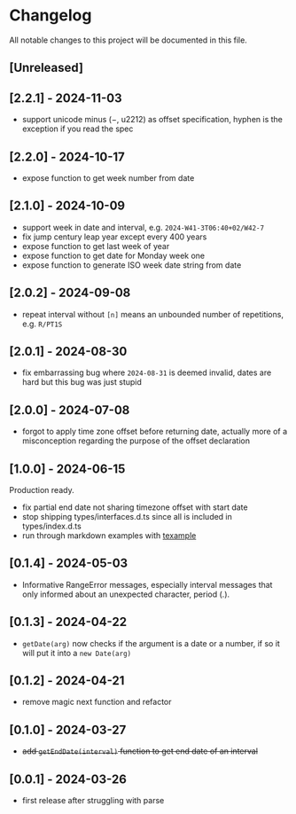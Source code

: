 # Changelog

All notable changes to this project will be documented in this file.

## [Unreleased]

## [2.2.1] - 2024-11-03

- support unicode minus (−, u2212) as offset specification, hyphen is the exception if you read the spec

## [2.2.0] - 2024-10-17

- expose function to get week number from date

## [2.1.0] - 2024-10-09

- support week in date and interval, e.g. `2024-W41-3T06:40+02/W42-7`
- fix jump century leap year except every 400 years
- expose function to get last week of year
- expose function to get date for Monday week one
- expose function to generate ISO week date string from date

## [2.0.2] - 2024-09-08

- repeat interval without `[n]` means an unbounded number of repetitions, e.g. `R/PT1S`

## [2.0.1] - 2024-08-30

- fix embarrassing bug where `2024-08-31` is deemed invalid, dates are hard but this bug was just stupid

## [2.0.0] - 2024-07-08

- forgot to apply time zone offset before returning date, actually more of a misconception regarding the purpose of the offset declaration

## [1.0.0] - 2024-06-15

Production ready.

- fix partial end date not sharing timezone offset with start date
- stop shipping types/interfaces.d.ts since all is included in types/index.d.ts
- run through markdown examples with [texample](https://www.npmjs.com/package/texample)

## [0.1.4] - 2024-05-03

- Informative RangeError messages, especially interval messages that only informed about an unexpected character, period (.).

## [0.1.3] - 2024-04-22

- `getDate(arg)` now checks if the argument is a date or a number, if so it will put it into a `new Date(arg)`

## [0.1.2] - 2024-04-21

- remove magic next function and refactor

## [0.1.0] - 2024-03-27

- ~~add `getEndDate(interval)` function to get end date of an interval~~

## [0.0.1] - 2024-03-26

- first release after struggling with parse
